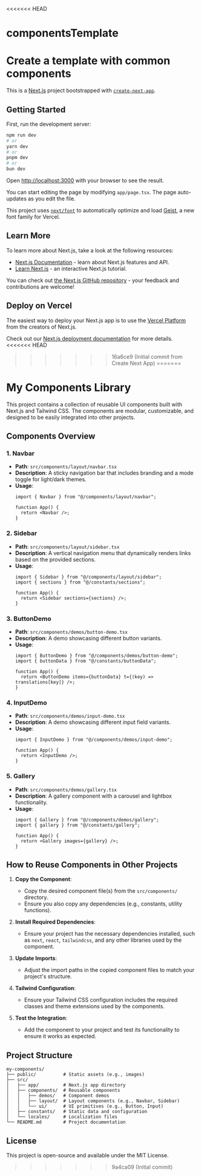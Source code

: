 <<<<<<< HEAD
# componentsTemplate
Create a template with common components
=======
This is a [Next.js](https://nextjs.org) project bootstrapped with [`create-next-app`](https://nextjs.org/docs/app/api-reference/cli/create-next-app).

## Getting Started

First, run the development server:

```bash
npm run dev
# or
yarn dev
# or
pnpm dev
# or
bun dev
```

Open [http://localhost:3000](http://localhost:3000) with your browser to see the result.

You can start editing the page by modifying `app/page.tsx`. The page auto-updates as you edit the file.

This project uses [`next/font`](https://nextjs.org/docs/app/building-your-application/optimizing/fonts) to automatically optimize and load [Geist](https://vercel.com/font), a new font family for Vercel.

## Learn More

To learn more about Next.js, take a look at the following resources:

- [Next.js Documentation](https://nextjs.org/docs) - learn about Next.js features and API.
- [Learn Next.js](https://nextjs.org/learn) - an interactive Next.js tutorial.

You can check out [the Next.js GitHub repository](https://github.com/vercel/next.js) - your feedback and contributions are welcome!

## Deploy on Vercel

The easiest way to deploy your Next.js app is to use the [Vercel Platform](https://vercel.com/new?utm_medium=default-template&filter=next.js&utm_source=create-next-app&utm_campaign=create-next-app-readme) from the creators of Next.js.

Check out our [Next.js deployment documentation](https://nextjs.org/docs/app/building-your-application/deploying) for more details.
<<<<<<< HEAD
>>>>>>> 16a6ce9 (Initial commit from Create Next App)
=======

# My Components Library

This project contains a collection of reusable UI components built with Next.js and Tailwind CSS. The components are modular, customizable, and designed to be easily integrated into other projects.

## Components Overview

### 1. **Navbar**
- **Path**: `src/components/layout/navbar.tsx`
- **Description**: A sticky navigation bar that includes branding and a mode toggle for light/dark themes.
- **Usage**:
  ```tsx
  import { Navbar } from "@/components/layout/navbar";

  function App() {
    return <Navbar />;
  }
  ```

### 2. **Sidebar**
- **Path**: `src/components/layout/sidebar.tsx`
- **Description**: A vertical navigation menu that dynamically renders links based on the provided sections.
- **Usage**:
  ```tsx
  import { Sidebar } from "@/components/layout/sidebar";
  import { sections } from "@/constants/sections";

  function App() {
    return <Sidebar sections={sections} />;
  }
  ```

### 3. **ButtonDemo**
- **Path**: `src/components/demos/button-demo.tsx`
- **Description**: A demo showcasing different button variants.
- **Usage**:
  ```tsx
  import { ButtonDemo } from "@/components/demos/button-demo";
  import { buttonData } from "@/constants/buttonData";

  function App() {
    return <ButtonDemo items={buttonData} t={(key) => translations[key]} />;
  }
  ```

### 4. **InputDemo**
- **Path**: `src/components/demos/input-demo.tsx`
- **Description**: A demo showcasing different input field variants.
- **Usage**:
  ```tsx
  import { InputDemo } from "@/components/demos/input-demo";

  function App() {
    return <InputDemo />;
  }
  ```

### 5. **Gallery**
- **Path**: `src/components/demos/gallery.tsx`
- **Description**: A gallery component with a carousel and lightbox functionality.
- **Usage**:
  ```tsx
  import { Gallery } from "@/components/demos/gallery";
  import { gallery } from "@/constants/gallery";

  function App() {
    return <Gallery images={gallery} />;
  }
  ```

## How to Reuse Components in Other Projects

1. **Copy the Component**:
   - Copy the desired component file(s) from the `src/components/` directory.
   - Ensure you also copy any dependencies (e.g., constants, utility functions).

2. **Install Required Dependencies**:
   - Ensure your project has the necessary dependencies installed, such as `next`, `react`, `tailwindcss`, and any other libraries used by the component.

3. **Update Imports**:
   - Adjust the import paths in the copied component files to match your project's structure.

4. **Tailwind Configuration**:
   - Ensure your Tailwind CSS configuration includes the required classes and theme extensions used by the components.

5. **Test the Integration**:
   - Add the component to your project and test its functionality to ensure it works as expected.

## Project Structure

```
my-components/
├── public/          # Static assets (e.g., images)
├── src/
│   ├── app/         # Next.js app directory
│   ├── components/  # Reusable components
│   │   ├── demos/   # Component demos
│   │   ├── layout/  # Layout components (e.g., Navbar, Sidebar)
│   │   └── ui/      # UI primitives (e.g., Button, Input)
│   ├── constants/   # Static data and configuration
│   └── locales/     # Localization files
└── README.md        # Project documentation
```

## License
This project is open-source and available under the MIT License.
>>>>>>> 9a4ca09 (Initial commit)
